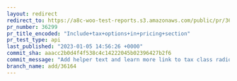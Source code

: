 ```yaml
---
layout: redirect
redirect_to: https://a8c-woo-test-reports.s3.amazonaws.com/public/pr/36299/api/index.html
pr_number: 36299
pr_title_encoded: "Include+tax+options+in+pricing+section"
pr_test_type: api
last_published: "2023-01-05 14:56:26 +0000"
commit_sha: aaacc2b0d4f4f538c4c14222045b02396427b2f6
commit_message: "Add helper text and learn more link to tax class radio group"
branch_name: add/36164
---
```


